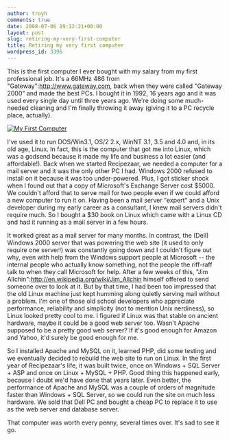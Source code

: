 ```yaml
---
author: troyh
comments: true
date: 2008-07-06 19:12:21+00:00
layout: post
slug: retiring-my-very-first-computer
title: Retiring my very first computer
wordpress_id: 3396
---
```


This is the first computer I ever bought with my salary from my first professional job. It's a 66MHz 486 from "Gateway":http://www.gateway.com, back when they were called "Gateway 2000" and made the best PCs. I bought it in 1992, 16 years ago and it was used every single day until three years ago. We're doing some much-needed cleaning and I'm finally throwing it away (giving it to a PC recycle place, actually).

[![My First Computer](http://farm4.static.flickr.com/3070/2646853865_d92a29fc1d.jpg)](http://www.flickr.com/photos/troyh/2646853865/)


<!-- more -->

I've used it to run DOS/Win3.1, OS/2 2.x, WinNT 3.1, 3.5 and 4.0 and, in its old age, Linux. In fact, this is the computer that got me into Linux, which was a godsend because it made my life and business a lot easier (and affordable!). Back when we started Recipezaar, we needed a computer for a mail server and it was the only other PC I had. Windows 2000 refused to install on it because it was too under-powered. Plus, I got sticker shock when I found out that a copy of Microsoft's Exchange Server cost $5000. We couldn't afford that to serve mail for two people even if we could afford a new computer to run it on. Having been a mail server "expert" and a Unix developer during my early career as a consultant, I knew mail servers didn't require much. So I bought a $30 book on Linux which came with a Linux CD and had it running as a mail server in a few hours.

It worked great as a mail server for many months. In contrast, the (Dell) Windows 2000 server that was powering the web site (it used to only require one server!) was constantly going down and I couldn't figure out why, even with help from the Windows support people at Microsoft -- the internal people who actually know something, not the people the riff-raff talk to when they call Microsoft for help. After a few weeks of this, "Jim Allchin":http://en.wikipedia.org/wiki/Jim_Allchin himself offered to send someone over to look at it. But by that time, I had been too impressed that the old Linux machine just kept humming along quietly serving mail without a problem. I'm one of those old school developers who appreciate performance, reliability and simplicity (not to mention Unix nerdiness), so Linux looked pretty cool to me. I figured if Linux was that stable on ancient hardware, maybe it could be a good web server too. Wasn't Apache supposed to be a pretty good web server? If it's good enough for Amazon and Yahoo, it'd surely be good enough for me.

So I installed Apache and MySQL on it, learned PHP, did some testing and we eventually decided to rebuild the web site to run on Linux. In the first year of Recipezaar's life, it was built twice, once on Windows + SQL Server + ASP and once on Linux + MySQL + PHP. Good thing this happened early, because I doubt we'd have done that years later. Even better, the performance of Apache and MySQL was a couple of orders of magnitude faster than Windows + SQL Server, so we could run the site on much less hardware. We sold that Dell PC and bought a cheap PC to replace it to use as the web server and database server.

That computer was worth every penny, several times over. It's sad to see it go.
